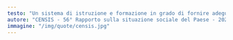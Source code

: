 ```yaml
---
testo: "Un sistema di istruzione e formazione in grado di fornire adeguate competenze a tutti gli individui nelle diverse fasi e condizioni della propria esistenza è alla base della produttività, dell’innovazione e della resilienza di un Paese."
autore: "CENSIS - 56° Rapporto sulla situazione sociale del Paese - 2022"
immagine: "/img/quote/censis.jpg"
---
```

